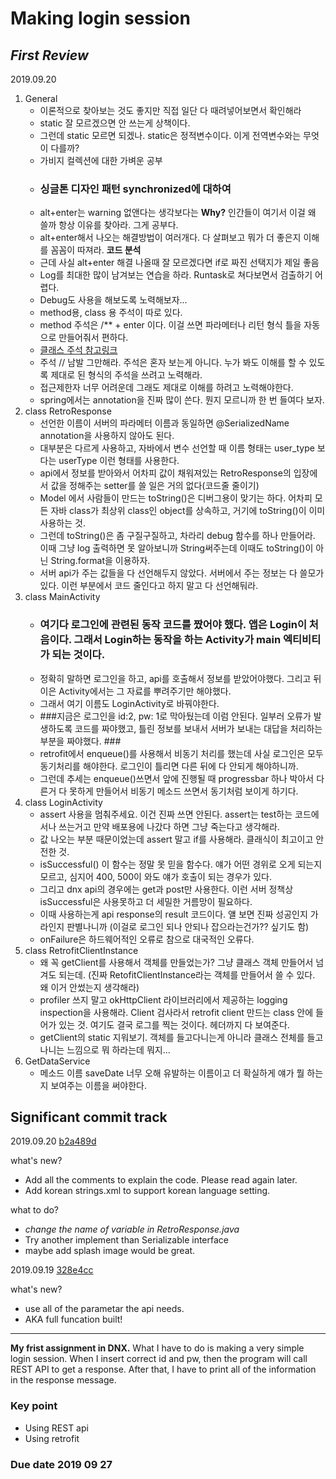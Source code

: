 
Making login session  
====================

## *First Review* ##
2019.09.20
1. General
   + 이론적으로 찾아보는 것도 좋지만 직접 일단 다 때려넣어보면서 확인해라 
   + static 잘 모르겠으면 안 쓰는게 상책이다. 
   + 그런데 static 모르면 되겠나. static은 정적변수이다. 이게 전역변수와는 무엇이 다를까? 
   + 가비지 컬렉션에 대한 가벼운 공부
   + ### 싱글톤 디자인 패턴 synchronized에 대하여 ###
   + alt+enter는 warning 없앤다는 생각보다는 **Why?** 인간들이 여기서 이걸 왜 쓸까 항상 이유를 찾아라. 그게 공부다.
   + alt+enter해서 나오는 해결방법이 여러개다. 다 살펴보고 뭐가 더 좋은지 이해를 꼼꼼이 따져라. **코드 분석** 
   + 근데 사실 alt+enter 해결 나올때 잘 모르겠다면 if로 짜진 선택지가 제일 좋음
   + Log를 최대한 많이 남겨보는 연습을 하라. Runtask로 쳐다보면서 검출하기 어렵다. 
   + Debug도 사용을 해보도록 노력해보자...
   + method용, class 용 주석이 따로 있다. 
   + method 주석은 /** + enter 이다. 이걸 쓰면 파라메터나 리턴 형식 틀을 자동으로 만들어줘서 편하다. 
   + [클래스 주석 참고링크](https://thinkerodeng.tistory.com/227)
   + 주석 // 남발 그만해라. 주석은 혼자 보는게 아니다. 누가 봐도 이해를 할 수 있도록 제대로 된 형식의 주석을 쓰려고 노력해라.
   + 접근제한자 너무 어려운데 그래도 제대로 이해를 하려고 노력해야한다. 
   + spring에서는 annotation을 진짜 많이 쓴다. 뭔지 모르니까 한 번 들여다 보자.
2. class RetroResponse 
   + 선언한 이름이 서버의 파라메터 이름과 동일하면 @SerializedName annotation을 사용하지 않아도 된다.
   + 대부분은 다르게 사용하고, 자바에서 변수 선언할 때 이름 형태는 user_type 보다는 userType 이런 형태를 사용한다. 
   + api에서 정보를 받아와서 어차피 값이 채워져있는 RetroResponse의 입장에서 값을 정해주는 setter를 쓸 일은 거의 없다(코드줄 줄이기)
   + Model 에서 사람들이 만드는 toString()은 디버그용이 맞기는 하다. 어차피 모든 자바 class가 최상위 class인 object를 상속하고, 거기에 toString()이 이미 사용하는 것. 
   + 그런데 toString()은 좀 구질구질하고, 차라리 debug 함수를 하나 만들어라. 이때 그냥 log 출력하면 못 알아보니까 String써주는데 이때도 toString()이 아닌 String.format을 이용하자. 
   + 서버 api가 주는 값들을 다 선언해두지 않았다. 서버에서 주는 정보는 다 쓸모가 있다. 이런 부분에서 코드 줄인다고 하지 말고 다 선언해둬라.
3. class MainActivity
   + ### 여기다 로그인에 관련된 동작 코드를 짰어야 했다. 앱은 Login이 처음이다. 그래서 Login하는 동작을 하는 Activity가 main 엑티비티가 되는 것이다. ###
   + 정확히 말하면 로그인을 하고, api를 호출해서 정보를 받았어야했다. 그리고 뒤 이은 Activity에서는 그 자료를 뿌려주기만 해야했다. 
   + 그래서 여기 이름도 LoginActivity로 바꿔야한다. 
   + ###지금은 로그인을 id:2, pw: 1로 막아뒀는데 이럼 안된다. 일부러 오류가 발생하도록 코드를 짜야했고, 틀린 정보를 보내서 서버가 보내는 대답을 처리하는 부분을 짜야했다. ###
   + retrofit에서 enqueue()를 사용해서 비동기 처리를 했는데 사실 로그인은 모두 동기처리를 해야한다. 로그인이 틀리면 다른 뒤에 다 안되게 해야하니까.
   + 그런데 추세는 enqueue()쓰면서 앞에 진행될 때 progressbar 하나 박아서 다른거 다 못하게 만들어서 비동기 메소드 쓰면서 동기처럼 보이게 하기다. 
4. class LoginActivity 
   + assert 사용을 멈춰주세요. 이건 진짜 쓰면 안된다. assert는 test하는 코드에서나 쓰는거고 만약 배포용에 나갔다 하면 그냥 죽는다고 생각해라. 
   + 값 나오는 부분 때문이었는데 assert 말고 if를 사용해라. 클래식이 최고이고 안전한 것. 
   + isSuccessful() 이 함수는 정말 못 믿을 함수다. 얘가 어떤 경위로 오게 되는지 모르고, 심지어 400, 500이 와도 얘가 호출이 되는 경우가 있다. 
   + 그리고 dnx api의 경우에는 get과 post만 사용한다. 이런 서버 정책상 isSuccessful은 사용못하고 더 세밀한 거름망이 필요하다.
   + 이때 사용하는게 api response의 result 코드이다. 얠 보면 진짜 성공인지 가라인지 판별나니까 (이걸로 로그인 되나 안되나 잡으라는건가?? 싶기도 함)
   + onFailure은 하드웨어적인 오류로 참으로 대국적인 오류다. 
5. class RetrofitClientInstance 
   + 왜 꼭 getClient를 사용해서 객체를 만들었는가? 그냥 클래스 객체 만들어서 넘겨도 되는데. (진짜 RetofitClientInstance라는 객체를 만들어서 쓸 수 있다. 왜 이거 안썼는지 생각해라)
   + profiler 쓰지 말고 okHttpClient 라이브러리에서 제공하는 logging inspection을 사용해라. Client 검사라서 retrofit client 만드는 class 안에 들어가 있는 것. 여기도 결국 로그를 찍는 것이다. 헤더까지 다 보여준다. 
   + getClient의 static 지워보기. 객체를 들고다니는게 아니라 클래스 전체를 들고나니는 느낌으로 뭐 하라는데 뭐지...
6. GetDataService 
   + 메소드 이름 saveDate 너무 오해 유발하는 이름이고 더 확실하게 얘가 뭘 하는지 보여주는 이름을 써야한다. 
## Significant commit track ##

2019.09.20
[b2a489d](https://github.com/absinthe4902/first_assignment/commit/b2a489dec31a45a6800d45676bf6fe10c808ef6c)

what's new?
- Add all the comments to explain the code. Please read again later.
- Add korean strings.xml to support korean language setting. 

what to do?
- *change the name of variable in RetroResponse.java*
- Try another implement than Serializable interface
- maybe add splash image would be great.

2019.09.19
 [328e4cc](https://github.com/absinthe4902/first_assignment/commit/328e4cc06c02bf6e6241f0d10e4e85344c04ed4d)


what's new? 
- use all of the parametar the api needs. 
- AKA full funcation built!



--------------------------------

**My frist assignment in DNX.** 
What I have to do is making a very simple login session. 
When I insert correct id and pw, then the program will call REST API to get a response. 
After that, I have to print all of the information in the response message. 

### Key point ###
* Using REST api
* Using retrofit 

### Due date 2019 09 27 ### 




    
